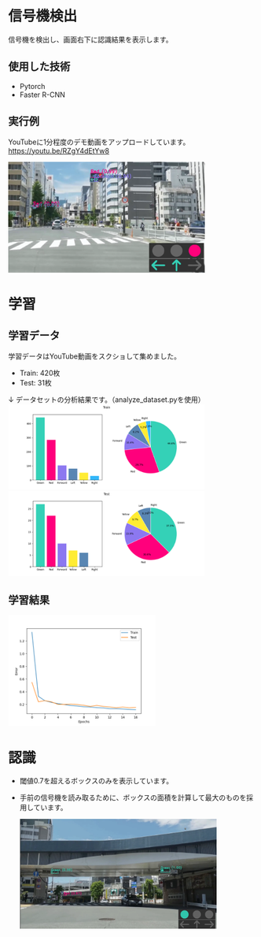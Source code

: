 # 信号機検出
信号機を検出し、画面右下に認識結果を表示します。


## 使用した技術
- Pytorch
- Faster R-CNN

## 実行例
YouTubeに1分程度のデモ動画をアップロードしています。<br>
https://youtu.be/RZgY4dEtYw8

<img src="./output_images/sample2.png" width=400>

<br>

# 学習
## 学習データ
学習データはYouTube動画をスクショして集めました。<br>
- Train: 420枚
- Test: 31枚

↓ データセットの分析結果です。（analyze_dataset.pyを使用）<br>
<img src="./output_images/train_analysis.png" width=400>
<img src="./output_images/test_analysis.png" width=400>

## 学習結果
<img src="./models/learning_plot_dataset2_b8_e200_lr0.005.png" width=300>

<br>

# 認識
- 閾値0.7を超えるボックスのみを表示しています。
- 手前の信号機を読み取るために、ボックスの面積を計算して最大のものを採用しています。

    <img src="./output_images/sample.png" width=400>